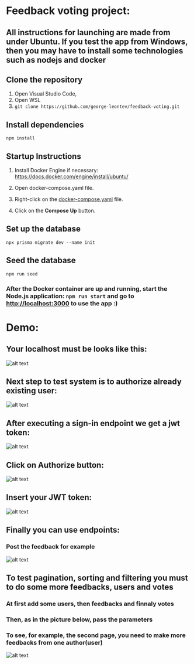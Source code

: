# Feedback voting project:

## All instructions for launching are made from under Ubuntu. If you test the app from Windows, then you may have to install some technologies such as nodejs and docker

## Clone the repository
1. Open Visual Studio Code,
2. Open WSL
3. ```git clone https://github.com/george-leontev/feedback-voting.git```

## Install dependencies
```npm install```

## Startup Instructions
1. Install Docker Engine if necessary: <ins>https://docs.docker.com/engine/install/ubuntu/</ins>

2. Open docker-compose.yaml file.

3. Right-click on the <ins>docker-compose.yaml</ins> file.

4. Click on the **Compose Up** button.

## Set up the database
```npx prisma migrate dev --name init```

## Seed the database
```npm run seed```

### After the Docker container are up and running, start the Node.js application: ```npm run start``` and go to <ins>http://localhost:3000</ins> to use the app :)

# Demo:

## Your localhost must be looks like this:
![alt text](readme_images/image.png)

## Next step to test system is to authorize already existing user:
![alt text](readme_images/image-1.png)

## After executing a sign-in endpoint we get a jwt token:
![alt text](readme_images/image-2.png)

## Click on Authorize button:
![alt text](readme_images/image-3.png)

## Insert your JWT token:
![alt text](readme_images/image-5.png)

## Finally you can use endpoints:
### Post the feedback for example
![alt text](readme_images/image-6.png)

## To test pagination, sorting and filtering you must to do some more feedbacks, users and votes
### At first add some users, then feedbacks and finnaly votes
### Then, as in the picture below, pass the parameters
### To see, for example, the second page, you need to make more feedbacks from one author(user)
![alt text](readme_images/image-7.png)